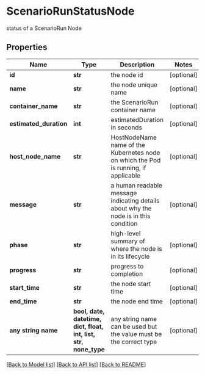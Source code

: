 # ScenarioRunStatusNode

status of a ScenarioRun Node

## Properties
Name | Type | Description | Notes
------------ | ------------- | ------------- | -------------
**id** | **str** | the node id | [optional] 
**name** | **str** | the node unique name | [optional] 
**container_name** | **str** | the ScenarioRun container name | [optional] 
**estimated_duration** | **int** | estimatedDuration in seconds | [optional] 
**host_node_name** | **str** | HostNodeName name of the Kubernetes node on which the Pod is running, if applicable | [optional] 
**message** | **str** | a human readable message indicating details about why the node is in this condition | [optional] 
**phase** | **str** | high-level summary of where the node is in its lifecycle | [optional] 
**progress** | **str** | progress to completion | [optional] 
**start_time** | **str** | the node start time | [optional] 
**end_time** | **str** | the node end time | [optional] 
**any string name** | **bool, date, datetime, dict, float, int, list, str, none_type** | any string name can be used but the value must be the correct type | [optional]

[[Back to Model list]](../README.md#documentation-for-models) [[Back to API list]](../README.md#documentation-for-api-endpoints) [[Back to README]](../README.md)


